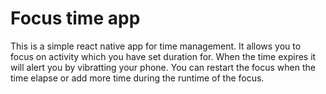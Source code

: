 # Focus time app

This is a simple react native app for time management. It allows you to focus on activity which you have set duration for. When the time expires it will alert you by vibratting your phone. You can restart the focus when the time elapse or add more time during the runtime of the focus. 

